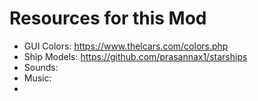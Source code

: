 # Resources for this Mod

- GUI Colors: https://www.thelcars.com/colors.php
- Ship Models: https://github.com/prasannax1/starships
- Sounds:
- Music:
- 
